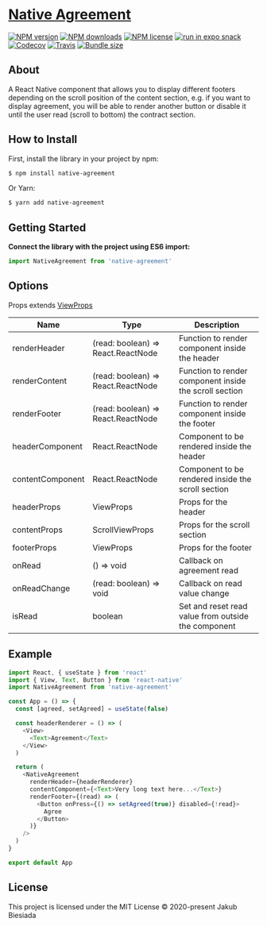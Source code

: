 # [Native Agreement](https://github.com/native-ly/native-agreement)

[![NPM version](https://flat.badgen.net/npm/v/native-agreement)](https://www.npmjs.com/package/native-agreement)
[![NPM downloads](https://flat.badgen.net/npm/dm/native-agreement)](https://www.npmjs.com/package/native-agreement)
[![NPM license](https://flat.badgen.net/npm/license/native-agreement)](https://www.npmjs.com/package/native-agreement)
[![run in expo snack](https://img.shields.io/badge/Run%20in%20Snack-4630EB?style=flat-square&logo=EXPO&labelColor=FFF&logoColor=000)](https://snack.expo.io/@jbiesiada/native-agreement)
[![Codecov](https://flat.badgen.net/codecov/c/github/native-ly/native-agreement)](https://codecov.io/gh/native-ly/native-agreement)
[![Travis](https://flat.badgen.net/travis/native-ly/native-agreement)](https://app.travis-ci.com/github/native-ly/native-agreement)
[![Bundle size](https://flat.badgen.net/packagephobia/install/native-agreement)](https://packagephobia.com/result?p=native-agreement)

## About

A React Native component that allows you to display different footers depending on the scroll position of the content section, e.g. if you want to display agreement, you will be able to render another button or disable it until the user read (scroll to bottom) the contract section.

## How to Install

First, install the library in your project by npm:

```sh
$ npm install native-agreement
```

Or Yarn:

```sh
$ yarn add native-agreement
```

## Getting Started

**Connect the library with the project using ES6 import:**

```js
import NativeAgreement from 'native-agreement'
```

## Options

Props extends [ViewProps](https://reactnative.dev/docs/view#props)

<!-- TODO add defaults -->
<!-- TODO add links to prop types docs -->

| Name             | Type                               | Description                                            |
| ---------------- | ---------------------------------- | ------------------------------------------------------ |
| renderHeader     | (read: boolean) => React.ReactNode | Function to render component inside the header         |
| renderContent    | (read: boolean) => React.ReactNode | Function to render component inside the scroll section |
| renderFooter     | (read: boolean) => React.ReactNode | Function to render component inside the footer         |
| headerComponent  | React.ReactNode                    | Component to be rendered inside the header             |
| contentComponent | React.ReactNode                    | Component to be rendered inside the scroll section     |
| headerProps      | ViewProps                          | Props for the header                                   |
| contentProps     | ScrollViewProps                    | Props for the scroll section                           |
| footerProps      | ViewProps                          | Props for the footer                                   |
| onRead           | () => void                         | Callback on agreement read                             |
| onReadChange     | (read: boolean) => void            | Callback on read value change                          |
| isRead           | boolean                            | Set and reset read value from outside the component    |

## Example

```js
import React, { useState } from 'react'
import { View, Text, Button } from 'react-native'
import NativeAgreement from 'native-agreement'

const App = () => {
  const [agreed, setAgreed] = useState(false)

  const headerRenderer = () => (
    <View>
      <Text>Agreement</Text>
    </View>
  )

  return (
    <NativeAgreement
      renderHeader={headerRenderer}
      contentComponent={<Text>Very long text here...</Text>}
      renderFooter={(read) => (
        <Button onPress={() => setAgreed(true)} disabled={!read}>
          Agree
        </Button>
      )}
    />
  )
}

export default App
```

## License

This project is licensed under the MIT License © 2020-present Jakub Biesiada
